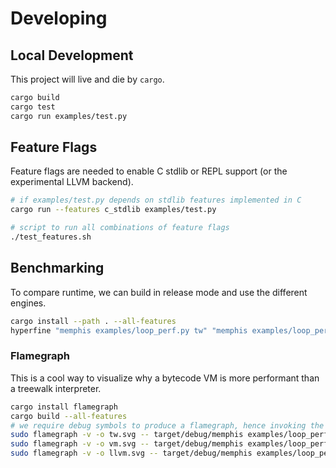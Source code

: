 # Developing
## Local Development
This project will live and die by `cargo`.
```bash
cargo build
cargo test
cargo run examples/test.py
```
## Feature Flags
Feature flags are needed to enable C stdlib or REPL support (or the experimental LLVM backend).
```bash
# if examples/test.py depends on stdlib features implemented in C
cargo run --features c_stdlib examples/test.py

# script to run all combinations of feature flags
./test_features.sh
```
## Benchmarking
To compare runtime, we can build in release mode and use the different engines.
```bash
cargo install --path . --all-features
hyperfine "memphis examples/loop_perf.py tw" "memphis examples/loop_perf.py vm" "memphis examples/loop_perf.py llvm" --warmup 5
```
### Flamegraph
This is a cool way to visualize why a bytecode VM is more performant than a treewalk interpreter.
```bash
cargo install flamegraph
cargo build --all-features
# we require debug symbols to produce a flamegraph, hence invoking the binary from `target/debug`.
sudo flamegraph -v -o tw.svg -- target/debug/memphis examples/loop_perf.py tw
sudo flamegraph -v -o vm.svg -- target/debug/memphis examples/loop_perf.py vm
sudo flamegraph -v -o llvm.svg -- target/debug/memphis examples/loop_perf.py llvm
```
